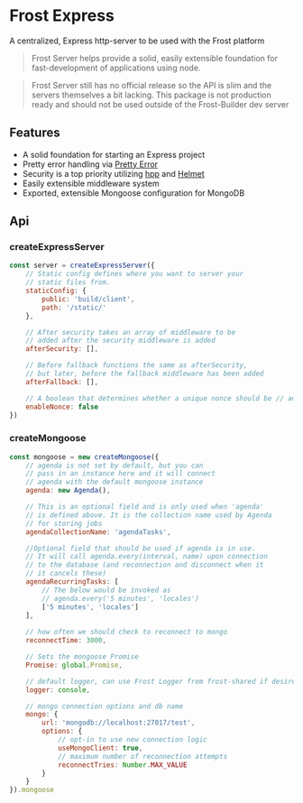 # Frost Express

A centralized, Express http-server to be used with the Frost platform

> Frost Server helps provide a solid, easily extensible foundation for fast-development of applications using node.

> Frost Server still has no official release so the API is slim and the servers themselves a bit lacking. This package is not production ready and should not be used outside of the Frost-Builder dev server

## Features

- A solid foundation for starting an Express project
- Pretty error handling via [Pretty Error](https://github.com/AriaMinaei/pretty-error)
- Security is a top priority utilizing [hpp](https://github.com/analog-nico/hpp) and [Helmet](https://github.com/helmetjs/helmet)
- Easily extensible middleware system
- Exported, extensible Mongoose configuration for MongoDB


## Api

### createExpressServer

```js
const server = createExpressServer({
    // Static config defines where you want to server your
    // static files from.
    staticConfig: {
        public: 'build/client',
        path: '/static/'
    },

    // After security takes an array of middleware to be 
    // added after the security middleware is added
    afterSecurity: [],

    // Before fallback functions the same as afterSecurity,
    // but later, before the fallback middleware has been added
    afterFallback: [],

    // A boolean that determines whether a unique nonce should be // added to the response object
    enableNonce: false
})
```

### createMongoose
```js
const mongoose = new createMongoose({
    // agenda is not set by default, but you can 
    // pass in an instance here and it will connect
    // agenda with the default mongoose instance
    agenda: new Agenda(),

    // This is an optional field and is only used when 'agenda'
    // is defined above. It is the collection name used by Agenda
    // for storing jobs
    agendaCollectionName: 'agendaTasks',

    //Optional field that should be used if agenda is in use.
    // It will call agenda.every(interval, name) upon connection
    // to the database (and reconnection and disconnect when it
    // it cancels these)
    agendaRecurringTasks: [
        // The below would be invoked as
        // agenda.every('5 minutes', 'locales')
        ['5 minutes', 'locales']
    ],
    
    // how often we should check to reconnect to mongo
    reconnectTime: 3000,

    // Sets the mongoose Promise
    Promise: global.Promise,

    // default logger, can use Frost Logger from frost-shared if desired
    logger: console,

    // mongo connection options and db name
    mongo: {
        url: 'mongodb://localhost:27017/test',
        options: {
            // opt-in to use new connection logic
            useMongoClient: true,
            // maximum number of reconnection attempts
            reconnectTries: Number.MAX_VALUE
        }
    }
}).mongoose
```
